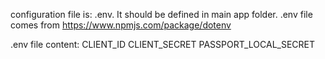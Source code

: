 configuration file is: .env. It should be defined in main app folder. 
.env file comes from https://www.npmjs.com/package/dotenv

.env file content:
CLIENT_ID
CLIENT_SECRET
PASSPORT_LOCAL_SECRET